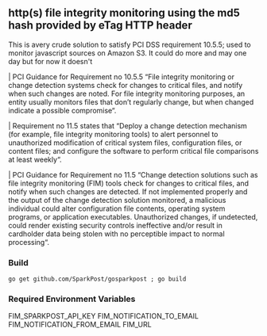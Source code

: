 ## http(s) file integrity monitoring using the md5 hash provided by eTag HTTP header

This is avery crude solution to satisfy PCI DSS requirement 10.5.5; used to monitor javascript sources on Amazon S3. It could do more and may one day but for now it doesn't

| PCI Guidance for Requirement no 10.5.5 “File integrity monitoring or change detection systems check for changes to critical files, and notify when such changes are noted. For file integrity monitoring purposes, an entity usually monitors files that don’t regularly change, but when changed indicate a possible compromise“.

| Requirement no 11.5 states that “Deploy a change detection mechanism (for example, file integrity monitoring tools) to alert personnel to unauthorized modification of critical system files, configuration files, or content files; and configure the software to perform critical file comparisons at least weekly“.

| PCI Guidance for Requirement no 11.5 “Change detection solutions such as file integrity monitoring (FIM) tools check for changes to critical files, and notify when such changes are detected. If not implemented properly and the output of the change detection solution monitored, a malicious individual could alter configuration file contents, operating system programs, or application executables. Unauthorized changes, if undetected, could render existing security controls ineffective and/or result in cardholder data being stolen with no perceptible impact to normal processing“.

### Build

`go get github.com/SparkPost/gosparkpost ; go build`

### Required Environment Variables

FIM_SPARKPOST_API_KEY
FIM_NOTIFICATION_TO_EMAIL
FIM_NOTIFICATION_FROM_EMAIL
FIM_URL
